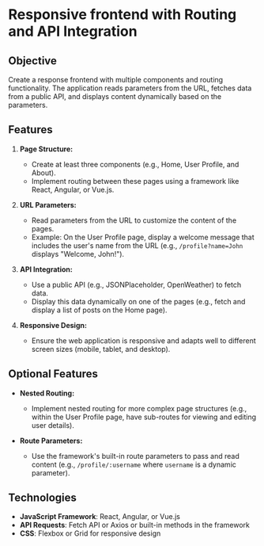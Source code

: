
# Responsive frontend with Routing and API Integration

## Objective
Create a response frontend with multiple components and routing functionality. The application reads parameters from the URL, fetches data from a public API, and displays content dynamically based on the parameters.

## Features

1. **Page Structure:**
   - Create at least three components (e.g., Home, User Profile, and About).
   - Implement routing between these pages using a framework like React, Angular, or Vue.js.

2. **URL Parameters:**
   - Read parameters from the URL to customize the content of the pages.
   - Example: On the User Profile page, display a welcome message that includes the user's name from the URL (e.g., `/profile?name=John` displays "Welcome, John!").

3. **API Integration:**
   - Use a public API (e.g., JSONPlaceholder, OpenWeather) to fetch data.
   - Display this data dynamically on one of the pages (e.g., fetch and display a list of posts on the Home page).

4. **Responsive Design:**
   - Ensure the web application is responsive and adapts well to different screen sizes (mobile, tablet, and desktop).

## Optional Features

- **Nested Routing:**
  - Implement nested routing for more complex page structures (e.g., within the User Profile page, have sub-routes for viewing and editing user details).

- **Route Parameters:**
  - Use the framework's built-in route parameters to pass and read content (e.g., `/profile/:username` where `username` is a dynamic parameter).

## Technologies

- **JavaScript Framework**: React, Angular, or Vue.js
- **API Requests**: Fetch API or Axios or built-in methods in the framework
- **CSS**: Flexbox or Grid for responsive design

